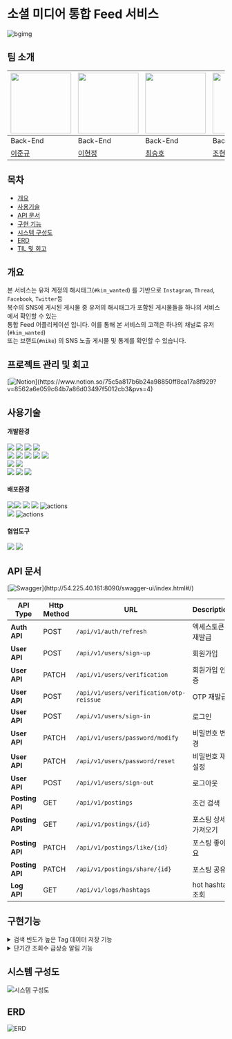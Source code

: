 # 소셜 미디어 통합 Feed 서비스
![bgimg](https://drive.google.com/uc?export=view&id=1FPwKX0OXlH0NaelkLNx1JYn764DUZpFr)
## 팀 소개
<div align="center">

| <img src="https://drive.google.com/uc?export=view&id=1zV9DywkNWbgT5dJIuMNNHMfft0GnkoDU" width="140" height="140"> | <img src="https://drive.google.com/uc?export=view&id=1xZq17TkXxbKIMou_1N8HI5jJ1hGuKmD4" width="140" height="140"> | <img src="https://drive.google.com/uc?export=view&id=1W6rZe96xwdXJeNULFtXOm8Iip6tzN0B6" width="140" height="140"> | <img src="https://drive.google.com/uc?export=view&id=1fBa0aPyXRkrijdG6o3RQcj5ahm_dSktb" width="140" height="140"> |  
|------------------------------------------------------------------------------------------------------------|-----------------------------------------------------------------------------------------------------------------|-------------------------------------------------------------------------------------------------------------------------------------------|-----------------------------------------------------------------------------------------------------------------|  
| Back-End                                                                                                   | Back-End                                                                                                        | Back-End                                                                                                                                  | Back-End                                                                                                        |                                                                                                 |
| [이준규](https://github.com/junkyu92)                                                                         | [이현정](https://github.com/12hyeon)                                                                               | [최승호](https://github.com/madst0614)                                                                                                    | [조현수](https://github.com/HyunsooZo)                                                                            |

</div>

## 목차
- [개요](#개요)
- [사용기술](#사용기술)
- [API 문서](#API-문서)
- [구현 기능](#구현기능)
- [시스템 구성도](#시스템-구성도)
- [ERD](#ERD)
- [TIL 및 회고](#프로젝트-관리-및-회고
  )


## 개요

본 서비스는 유저 계정의 해시태그(`#kim_wanted`) 를 기반으로 `Instagram`, `Thread`, `Facebook`, `Twitter`등 <br>
복수의 SNS에 게시된 게시물 중 유저의 해시태그가 포함된 게시물들을 하나의 서비스에서 확인할 수 있는  <br>
통합 Feed 어플리케이션 입니다. 이를 통해 본 서비스의 고객은 하나의 채널로 유저(`#kim_wanted`) <br>
또는 브랜드(`#nike`) 의 SNS 노출 게시물 및 통계를 확인할 수 있습니다.
<br/>


## 프로젝트 관리 및 회고
[![Notion](https://img.shields.io/badge/Notion_문서로_확인하기_(클릭!)-%23000000.svg?style=for-the-badge&logo=notion&logoColor=white)](https://www.notion.so/75c5a817b6b24a98850ff8ca17a8f929?v=8562a6e059c64b7a86d03497f5012cb3&pvs=4)


## 사용기술

#### 개발환경
<img src="https://img.shields.io/badge/java-007396?&logo=java&logoColor=white"> <img src="https://img.shields.io/badge/spring-6DB33F?&logo=spring&logoColor=white"> <img src="https://img.shields.io/badge/Spring boot-6DB33F?&logo=Spring boot&logoColor=white"> <img src="https://img.shields.io/badge/gradle-02303A?&logo=gradle&logoColor=white">
<br>
<img src="https://img.shields.io/badge/MariaDB-003545?&logo=mariaDB&logoColor=white"> <img src="https://img.shields.io/badge/redis-DC382D?&logo=redis&logoColor=white"> <img src="https://img.shields.io/badge/Spring JPA-6DB33F?&logo=Spring JPA&logoColor=white"> <img src="https://img.shields.io/badge/querydsl-2599ED?&logo=querydsl&logoColor=white">  <img src="https://img.shields.io/badge/SMTP-CC0000?&logo=Gmail&logoColor=white">
<br>
<img src="https://img.shields.io/badge/AssertJ-25A162?&logo=AssertJ&logoColor=white"> <img src="https://img.shields.io/badge/Mockito-008D62?&logo=Mockito&logoColor=white">
<br>
<img src="https://img.shields.io/badge/intellijidea-000000?&logo=intellijidea&logoColor=white"> <img src="https://img.shields.io/badge/postman-FF6C37?&logo=postman&logoColor=white"> <img src="https://img.shields.io/badge/swagger-85EA2D?&logo=swagger&logoColor=white">

#### 배포환경
<image src="https://img.shields.io/badge/Docker-2496ED?&logo=Docker&logoColor=white"><img src="https://img.shields.io/badge/aws-232F3E?&logo=amazonaws&logoColor=white"> <img src="https://img.shields.io/badge/ec2-FF9900?&logo=amazonec2&logoColor=white"> <img src="https://img.shields.io/badge/rds-527FFF?&logo=amazonrds&logoColor=white"> <img src="https://img.shields.io/badge/ElasticCache-201d90?&logo=amazonelasticcache&logoColor=white" alt="actions">
<br>
<img src="https://img.shields.io/badge/github-181717?&logo=github&logoColor=white"> <img src="https://img.shields.io/badge/Jenkins-2088FF?&logo=Jenkins&logoColor=white" alt="actions">

#### 협업도구
<img src="https://img.shields.io/badge/discord-4A154B?&logo=discord&logoColor=white"> <img src="https://img.shields.io/badge/notion-000000?&logo=notion&logoColor=white">
<br/>

## API 문서
[![Swagger](https://img.shields.io/badge/swagger_문서로_확인하기_(클릭!)-85EA2D?&logo=swagger&logoColor=white)](http://54.225.40.161:8090/swagger-ui/index.html#/)


| API Type | Http Method| URL                         | Description    |
|----------|-------------|-----------------------------|----------------|
| **Auth API** | POST | `/api/v1/auth/refresh`                   | 엑세스토큰 재발급      | 
| **User API**| POST | `/api/v1/users/sign-up`                  | 회원가입           |
| **User API**| PATCH | `/api/v1/users/verification`             | 회원가입 인증        |
| **User API**| POST | `/api/v1/users/verification/otp-reissue` | OTP 재발급        |
| **User API**| POST | `/api/v1/users/sign-in`                  | 로그인            |
| **User API**| PATCH | `/api/v1/users/password/modify`          | 비밀번호 변경        |
| **User API**| PATCH | `/api/v1/users/password/reset`           | 비밀번호 재설정       |
| **User API**| POST | `/api/v1/users/sign-out`                 | 로그아웃           |
| **Posting API**| GET | `/api/v1/postings`                       | 조건 검색          |
| **Posting API**| GET | `/api/v1/postings/{id}`                  | 포스팅 상세 가져오기    |
| **Posting API**| PATCH | `/api/v1/postings/like/{id}`             | 포스팅 좋아요        |
| **Posting API**| PATCH | `/api/v1/postings/share/{id}`            | 포스팅 공유         |
| **Log API**| GET | `/api/v1/logs/hashtags`                  | hot hashtag 조회 |


## 구현기능

<details>
  <summary>검색 빈도가 높은 Tag 데이터 저장 기능</summary>

- **구현 기능**<br>
    - 주기적으로 검색에 사용하는 Tag 데이터를 저장하는 기능을 구현했습니다.

- **구현 방법**<br>
    - 스프링 스케줄링 기능을 사용하여 @Scheduled 어노테이션을 이용해 주기적으로 메서드를 실행합니다.
        - saveScheduledTag() 메서드: 매 시간마다 실행되며, 최근 3시간 동안의 빈도 높은 태그를 저장합니다.
</details>
<details>
  <summary>단기간 조회수 급상승 알림 기능</summary>

- **구현 기능**<br>
    - 주기적으로 상세검색에 사용하는 postingId 데이터를 저장하는 기능을 구현했습니다.

- **구현 방법**<br>
    - 스프링 스케줄링 기능을 사용하여 @Scheduled 어노테이션을 이용해 주기적으로 메서드를 실행합니다.
        - checkOnFire() 메서드: 매 12시간마다 실행되며, 단기간에 급상승한 게시물을 확인하고 알림을 보냅니다.
    - 단기간 조회수에 대한 조건을 추가로 설정했습니다.
        - 조건 1) 12시간 동안 100번 이상 조회한 경우
        - 조건 2) 12시간 동안 전체의 50% 보다 많은 경우 (생성된지 3시간 이상인 posting 조건이 포함)
        - 조건 3) preView 높은 순으로 최대 10개

</details>


## 시스템 구성도
![시스템 구성도](https://drive.google.com/uc?export=view&id=1k0sQtQ5S5BhZoroljc43S4tmxW5yyacz)

## ERD
![ERD](https://github.com/12hyeon/sns-feed/assets/67951802/535758ec-8342-4ae0-ba2c-7a218261ecfd)




